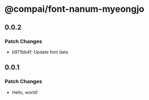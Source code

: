 # @compai/font-nanum-myeongjo

## 0.0.2

### Patch Changes

- b971bb4f: Update font data

## 0.0.1

### Patch Changes

- Hello, world!
